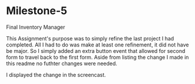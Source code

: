 # Milestone-5
Final Inventory Manager


This Assignment's purpose was to simply refine the last project I had completed. All I had to do was make at least one refinement, it did not have be major. So I simply added an extra button event that allowed for second form to travel back to the first form. Aside from listing the change I made in this readme no futhter changes were needed.

I displayed the change in the screencast.
